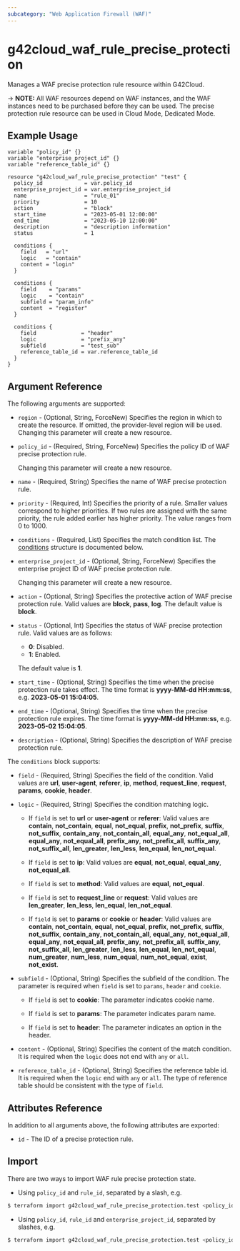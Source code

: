 ```yaml
---
subcategory: "Web Application Firewall (WAF)"
---
```


# g42cloud_waf_rule_precise_protection

Manages a WAF precise protection rule resource within G42Cloud.

-> **NOTE:** All WAF resources depend on WAF instances, and the WAF instances need to be purchased before they can be
used. The precise protection rule resource can be used in Cloud Mode, Dedicated Mode.

## Example Usage

```hcl
variable "policy_id" {}
variable "enterprise_project_id" {}
variable "reference_table_id" {}

resource "g42cloud_waf_rule_precise_protection" "test" {
  policy_id             = var.policy_id
  enterprise_project_id = var.enterprise_project_id
  name                  = "rule_01"
  priority              = 10
  action                = "block"
  start_time            = "2023-05-01 12:00:00"
  end_time              = "2023-05-10 12:00:00"
  description           = "description information"
  status                = 1

  conditions {
    field   = "url"
    logic   = "contain"
    content = "login"
  }

  conditions {
    field    = "params"
    logic    = "contain"
    subfield = "param_info"
    content  = "register"
  }

  conditions {
    field              = "header"
    logic              = "prefix_any"
    subfield           = "test_sub"
    reference_table_id = var.reference_table_id
  }
}
```

## Argument Reference

The following arguments are supported:

* `region` - (Optional, String, ForceNew) Specifies the region in which to create the resource.
  If omitted, the provider-level region will be used. Changing this parameter will create a new resource.

* `policy_id` - (Required, String, ForceNew) Specifies the policy ID of WAF precise protection rule.

  Changing this parameter will create a new resource.

* `name` - (Required, String) Specifies the name of WAF precise protection rule.

* `priority` - (Required, Int) Specifies the priority of a rule. Smaller values correspond to higher priorities.
  If two rules are assigned with the same priority, the rule added earlier has higher priority.
  The value ranges from 0 to 1000.

* `conditions` - (Required, List) Specifies the match condition list.
  The [conditions](#RulePreciseProtection_conditions) structure is documented below.

* `enterprise_project_id` - (Optional, String, ForceNew) Specifies the enterprise project ID of WAF precise protection
  rule.

  Changing this parameter will create a new resource.

* `action` - (Optional, String) Specifies the protective action of WAF precise protection rule.
  Valid values are **block**, **pass**, **log**. The default value is **block**.

* `status` - (Optional, Int) Specifies the status of WAF precise protection rule.
  Valid values are as follows:
  + **0**: Disabled.
  + **1**: Enabled.

  The default value is **1**.

* `start_time` - (Optional, String) Specifies the time when the precise protection rule takes effect.
  The time format is **yyyy-MM-dd HH:mm:ss**, e.g. **2023-05-01 15:04:05**.

* `end_time` - (Optional, String) Specifies the time when the precise protection rule expires.
  The time format is **yyyy-MM-dd HH:mm:ss**, e.g. **2023-05-02 15:04:05**.

* `description` - (Optional, String) Specifies the description of WAF precise protection rule.

<a name="RulePreciseProtection_conditions"></a>
The `conditions` block supports:

* `field` - (Required, String) Specifies the field of the condition. Valid values are **url**, **user-agent**,
  **referer**, **ip**, **method**, **request_line**, **request**, **params**, **cookie**, **header**.

* `logic` - (Required, String) Specifies the condition matching logic.

  + If `field` is set to **url** or **user-agent** or **referer**: Valid values are **contain**, **not_contain**,
    **equal**, **not_equal**, **prefix**, **not_prefix**, **suffix**, **not_suffix**, **contain_any**,
    **not_contain_all**, **equal_any**, **not_equal_all**, **equal_any**, **not_equal_all**, **prefix_any**,
    **not_prefix_all**, **suffix_any**, **not_suffix_all**, **len_greater**, **len_less**, **len_equal**,
    **len_not_equal**.

  + If `field` is set to **ip**: Valid values are **equal**, **not_equal**, **equal_any**, **not_equal_all**.

  + If `field` is set to **method**: Valid values are **equal**, **not_equal**.

  + If `field` is set to **request_line** or **request**: Valid values are **len_greater**, **len_less**, **len_equal**,
    **len_not_equal**.

  + If `field` is set to **params** or **cookie** or **header**: Valid values are **contain**, **not_contain**,
    **equal**, **not_equal**, **prefix**, **not_prefix**, **suffix**, **not_suffix**, **contain_any**,
    **not_contain_all**, **equal_any**, **not_equal_all**, **equal_any**, **not_equal_all**, **prefix_any**,
    **not_prefix_all**, **suffix_any**, **not_suffix_all**, **len_greater**, **len_less**, **len_equal**,
    **len_not_equal**, **num_greater**, **num_less**, **num_equal**, **num_not_equal**, **exist**, **not_exist**.

* `subfield` - (Optional, String) Specifies the subfield of the condition. The parameter is required when `field`
  is set to `params`, `header` and `cookie`.

  + If `field` is set to **cookie**: The parameter indicates cookie name.

  + If `field` is set to **params**: The parameter indicates param name.

  + If `field` is set to **header**: The parameter indicates an option in the header.

* `content` - (Optional, String) Specifies the content of the match condition. It is required when the `logic`
  does not end with `any` or `all`.

* `reference_table_id` - (Optional, String) Specifies the reference table id. It is required when the `logic`
  end with `any` or `all`. The type of reference table should be consistent with the type of `field`.

## Attributes Reference

In addition to all arguments above, the following attributes are exported:

* `id` - The ID of a precise protection rule.

## Import

There are two ways to import WAF rule precise protection state.

* Using `policy_id` and `rule_id`, separated by a slash, e.g.

```bash
$ terraform import g42cloud_waf_rule_precise_protection.test <policy_id>/<rule_id>
```

* Using `policy_id`, `rule_id` and `enterprise_project_id`, separated by slashes, e.g.

```bash
$ terraform import g42cloud_waf_rule_precise_protection.test <policy_id>/<rule_id>/<enterprise_project_id>
```
